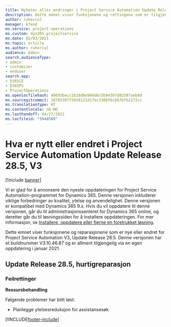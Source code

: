 ```yaml
---
title: Nyheter eller endringer i Project Service Automation Update Release 28.5, hurtigreparasjon, V3
description: Dette emnet viser funksjonene og rettingene som er tilgjengelig i Project Service Automation Update Release 28.5, hurtigreparasjon, V3.
author: ruhercul
manager: kfend
ms.service: project-operations
ms.custom: dyn365-projectservice
ms.date: 02/03/2021
ms.topic: article
ms.author: ruhercul
audience: Admin
search.audienceType:
- admin
- customizer
- enduser
search.app:
- D365CE
- D365PS
- ProjectOperations
ms.openlocfilehash: 49693becc1b18d6e966d6c5b94397d82587aeb0d
ms.sourcegitcommit: 3d78338773929121d17ec3386f6cb67bfb2272cc
ms.translationtype: HT
ms.contentlocale: nb-NO
ms.lasthandoff: 04/27/2021
ms.locfileid: "5948589"
---
```

# <a name="whats-new-or-changed-in-project-service-automation-update-release-285-v3"></a>Hva er nytt eller endret i Project Service Automation Update Release 28.5, V3

[!include [banner](../includes/psa-now-project-operations.md)]

Vi er glad for å annonsere den nyeste oppdateringen for Project Service Automation-programmet for Dynamics 365. Denne versjonen inkluderer viktige forbedringer av kvalitet, ytelse og anvendelighet. Denne versjonen er kompatibel med Dynamics 365 9.x. Hvis du vil oppdatere til denne versjonen, går du til administrasjonssenteret for Dynamics 365 online, og deretter går du til løsningssiden for å installere oppdateringen. For mer informasjon, se [Installere, oppdatere eller fjerne en foretrukket løsning](/power-platform/admin/install-remove-preferred-solution).

Dette emnet viser funksjonene og reparasjonene som er nye eller endret for Project Service Automation V3, Update Release 28.5. Denne versjonen har et buildnummer V3.10.46.87 og er allment tilgjengelig via en egen oppdatering i januar 2021.

## <a name="update-release-285-hotfix"></a>Update Release 28.5, hurtigreparasjon

### <a name="bug-fixes"></a>Feilrettinger

**Ressursbehandling**

Følgende problemer har blitt løst:

- Planlegge ytelsesreduksjon for assistansesøk



[!INCLUDE[footer-include](../includes/footer-banner.md)]